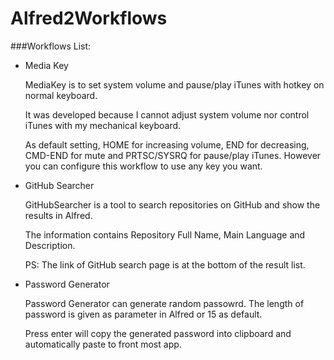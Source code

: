 Alfred2Workflows
================

###Workflows List:

- Media Key

    MediaKey is to set system volume and pause/play iTunes with hotkey on normal keyboard.

    It was developed because I cannot adjust system volume nor control iTunes with my mechanical keyboard.

    As default setting, HOME for increasing volume, END for decreasing, CMD-END for mute and PRTSC/SYSRQ for pause/play iTunes. However you can configure this workflow to use any key you want.

- GitHub Searcher

    GitHubSearcher is a tool to search repositories on GitHub and show the results in Alfred.

    The information contains Repository Full Name, Main Language and Description.

    PS: The link of GitHub search page is at the bottom of the result list.

- Password Generator

    Password Generator can generate random passowrd. The length of password is given as parameter in Alfred or 15 as default.
    
    Press enter will copy the generated password into clipboard and automatically paste to front most app.
